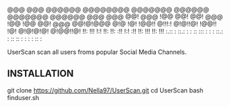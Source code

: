 
  @@@  @@@  @@@@@@ @@@@@@@@ @@@@@@@   @@@@@@  @@@@@@@  @@@@@@  @@@  @@@
  @@!  @@@ !@@     @@!      @@!  @@@ !@@     !@@      @@!  @@@ @@!@!@@@
  @!@  !@!  !@@!!  @!!!:!   @!@!!@!   !@@!!  !@!      @!@!@!@! @!@@!!@!
  !!:  !!!     !:! !!:      !!: :!!      !:! :!!      !!:  !!! !!:  !!!
   :.:: :  ::.: :  : :: :::  :   : : ::.: :   :: :: :  :   : : ::    :
   
   
   UserScan scan all users froms popular Social Media Channels. 
   
   INSTALLATION
   ----------------------------------------------------
   git clone https://github.com/Nella97/UserScan.git
   cd UserScan
   bash finduser.sh
